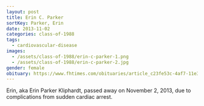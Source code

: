 ```yaml
---
layout: post
title: Erin C. Parker
sortKey: Parker, Erin
date: 2013-11-02
categories: class-of-1988
tags:
  - cardiovascular-disease
images:
  - /assets/class-of-1988/erin-c-parker-1.png
  - /assets/class-of-1988/erin-c-parker-2.jpg
gender: female
obituary: https://www.fhtimes.com/obituaries/article_c23fe53c-4af7-11e3-b5c5-0019bb30f31a.html
---
```

Erin, aka Erin Parker Kliphardt, passed away on November 2, 2013, due to complications from sudden cardiac arrest.
